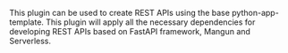This plugin can be used to create REST APIs using the base python-app-template.
This plugin will apply all the necessary dependencies for developing REST APIs based on FastAPI framework, Mangun and Serverless.